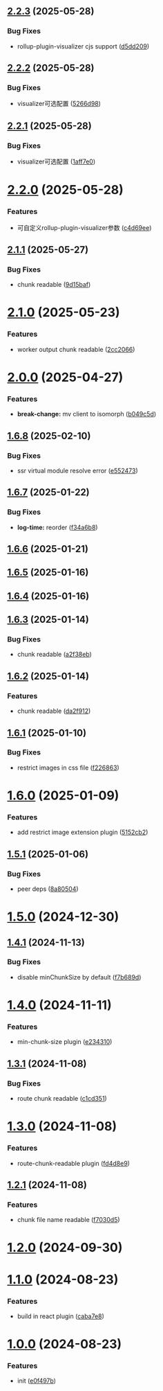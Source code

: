 ## [2.2.3](https://github.com/hemengke1997/vite-config-preset/compare/v2.2.2...v2.2.3) (2025-05-28)


### Bug Fixes

* rollup-plugin-visualizer cjs support ([d5dd209](https://github.com/hemengke1997/vite-config-preset/commit/d5dd2094413fd140ee059118d0825de23bd42cd2))



## [2.2.2](https://github.com/hemengke1997/vite-config-preset/compare/v2.2.1...v2.2.2) (2025-05-28)


### Bug Fixes

* visualizer可选配置 ([5266d98](https://github.com/hemengke1997/vite-config-preset/commit/5266d98b8630278da5ce0919844ef875a600809b))



## [2.2.1](https://github.com/hemengke1997/vite-config-preset/compare/v2.2.0...v2.2.1) (2025-05-28)


### Bug Fixes

* visualizer可选配置 ([1aff7e0](https://github.com/hemengke1997/vite-config-preset/commit/1aff7e08b2efc6ab250f716a7d323a0f0a7a7511))



# [2.2.0](https://github.com/hemengke1997/vite-config-preset/compare/v2.1.1...v2.2.0) (2025-05-28)


### Features

* 可自定义rollup-plugin-visualizer参数 ([c4d69ee](https://github.com/hemengke1997/vite-config-preset/commit/c4d69ee1be02e95ea9c0702eaee3f96b3ee31abf))



## [2.1.1](https://github.com/hemengke1997/vite-config-preset/compare/v2.1.0...v2.1.1) (2025-05-27)


### Bug Fixes

* chunk readable ([9d15baf](https://github.com/hemengke1997/vite-config-preset/commit/9d15bafcc4a0148e00b26bb86eb0096c4f59f64e))



# [2.1.0](https://github.com/hemengke1997/vite-config-preset/compare/v2.0.0...v2.1.0) (2025-05-23)


### Features

* worker output chunk readable ([2cc2066](https://github.com/hemengke1997/vite-config-preset/commit/2cc2066e47e2dd15526c766e20612b16d6c7d451))



# [2.0.0](https://github.com/hemengke1997/vite-config-preset/compare/v1.6.8...v2.0.0) (2025-04-27)


### Features

* **break-change:** mv client to isomorph ([b049c5d](https://github.com/hemengke1997/vite-config-preset/commit/b049c5d960fa5c89c75616db9f610660cfddc0dc))



## [1.6.8](https://github.com/hemengke1997/vite-config-preset/compare/v1.6.7...v1.6.8) (2025-02-10)


### Bug Fixes

* ssr virtual module resolve error ([e552473](https://github.com/hemengke1997/vite-config-preset/commit/e5524734e541f41533fabb9882370803526885cb))



## [1.6.7](https://github.com/hemengke1997/vite-config-preset/compare/v1.6.6...v1.6.7) (2025-01-22)


### Bug Fixes

* **log-time:** reorder ([f34a6b8](https://github.com/hemengke1997/vite-config-preset/commit/f34a6b85c73f95d84d07c4f938f62dd2aaa9987b))



## [1.6.6](https://github.com/hemengke1997/vite-config-preset/compare/v1.6.5...v1.6.6) (2025-01-21)



## [1.6.5](https://github.com/hemengke1997/vite-config-preset/compare/v1.6.4...v1.6.5) (2025-01-16)



## [1.6.4](https://github.com/hemengke1997/vite-config-preset/compare/v1.6.3...v1.6.4) (2025-01-16)



## [1.6.3](https://github.com/hemengke1997/vite-config-preset/compare/v1.6.2...v1.6.3) (2025-01-14)


### Bug Fixes

* chunk readable ([a2f38eb](https://github.com/hemengke1997/vite-config-preset/commit/a2f38ebc3ca55c7c5757ef511169fb9d485ce042))



## [1.6.2](https://github.com/hemengke1997/vite-config-preset/compare/v1.6.1...v1.6.2) (2025-01-14)


### Features

* chunk readable ([da2f912](https://github.com/hemengke1997/vite-config-preset/commit/da2f912f038aa756ee626a0c2e95f9b953f6538e))



## [1.6.1](https://github.com/hemengke1997/vite-config-preset/compare/v1.6.0...v1.6.1) (2025-01-10)


### Bug Fixes

* restrict images in css file ([f226863](https://github.com/hemengke1997/vite-config-preset/commit/f226863faa90ea8bb10ec3c0838f152db556e82a))



# [1.6.0](https://github.com/hemengke1997/vite-config-preset/compare/v1.5.1...v1.6.0) (2025-01-09)


### Features

* add restrict image extension plugin ([5152cb2](https://github.com/hemengke1997/vite-config-preset/commit/5152cb27966a539474d8559f152f1db9cebd4a58))



## [1.5.1](https://github.com/hemengke1997/vite-config-preset/compare/v1.5.0...v1.5.1) (2025-01-06)


### Bug Fixes

* peer deps ([8a80504](https://github.com/hemengke1997/vite-config-preset/commit/8a805044cea744da22b0171476a45419c212a5bb))



# [1.5.0](https://github.com/hemengke1997/vite-config-preset/compare/v1.4.1...v1.5.0) (2024-12-30)



## [1.4.1](https://github.com/hemengke1997/vite-config-preset/compare/v1.4.0...v1.4.1) (2024-11-13)


### Bug Fixes

* disable minChunkSize by default ([f7b689d](https://github.com/hemengke1997/vite-config-preset/commit/f7b689d8e53bf344bd25902522b69ce6f4ce3db3))



# [1.4.0](https://github.com/hemengke1997/vite-config-preset/compare/v1.3.1...v1.4.0) (2024-11-11)


### Features

* min-chunk-size plugin ([e234310](https://github.com/hemengke1997/vite-config-preset/commit/e234310893d186c95cb0f4adefba3fdf05e9f252))



## [1.3.1](https://github.com/hemengke1997/vite-config-preset/compare/v1.3.0...v1.3.1) (2024-11-08)


### Bug Fixes

* route chunk readable ([c1cd351](https://github.com/hemengke1997/vite-config-preset/commit/c1cd35166991cf610c20d3b6799d17d14e666dcb))



# [1.3.0](https://github.com/hemengke1997/vite-config-preset/compare/v1.2.1...v1.3.0) (2024-11-08)


### Features

* route-chunk-readable plugin ([fd4d8e9](https://github.com/hemengke1997/vite-config-preset/commit/fd4d8e9e55fb393098effc0512341d1d62359720))



## [1.2.1](https://github.com/hemengke1997/vite-config-preset/compare/v1.2.0...v1.2.1) (2024-11-08)


### Features

* chunk file name readable ([f7030d5](https://github.com/hemengke1997/vite-config-preset/commit/f7030d5c93029f48e4e0a1922724965b9def1e4d))



# [1.2.0](https://github.com/hemengke1997/vite-config-preset/compare/v1.1.0...v1.2.0) (2024-09-30)



# [1.1.0](https://github.com/hemengke1997/vite-config-preset/compare/v1.0.0...v1.1.0) (2024-08-23)


### Features

* build in react plugin ([caba7e8](https://github.com/hemengke1997/vite-config-preset/commit/caba7e87374635580108ff485abb106977cfe721))



# [1.0.0](https://github.com/hemengke1997/vite-config-preset/compare/e0f497b0877410f306c8814e1c3ec12b58f6f20e...v1.0.0) (2024-08-23)


### Features

* init ([e0f497b](https://github.com/hemengke1997/vite-config-preset/commit/e0f497b0877410f306c8814e1c3ec12b58f6f20e))



